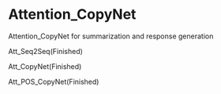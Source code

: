 # Attention_CopyNet

Attention_CopyNet for summarization and response generation

Att_Seq2Seq(Finished)

Att_CopyNet(Finished)

Att_POS_CopyNet(Finished)
